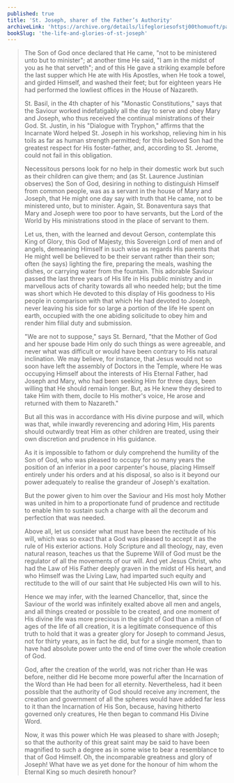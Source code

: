 ```yaml
---
published: true
title: 'St. Joseph, sharer of the Father’s Authority'
archiveLink: 'https://archive.org/details/lifegloriesofstj00thomuoft/page/359?view=theater'
bookSlug: 'the-life-and-glories-of-st-joseph'
---
```


> The Son of God once declared that He came, "not to be ministered unto but to minister"; at another time He said, "I am in the midst of you as he that serveth"; and of this He gave a striking example before the last supper which He ate with His Apostles, when He took a towel, and girded Himself, and washed their feet; but for eighteen years He had performed the lowliest offices in the House of Nazareth.
>
> St. Basil, in the 4th chapter of his "Monastic Constitutions," says that the Saviour worked indefatigably all the day to serve and obey Mary and Joseph, who thus received the continual ministrations of their God. St. Justin, in his "Dialogue with Tryphon," affirms that the Incarnate Word helped St. Joseph in his workshop, relieving him in his toils as far as human strength permitted; for this beloved Son had the greatest respect for His foster-father, and, according to St. Jerome, could not fail in this obligation.
>
> Necessitous persons look for no help in their domestic work but such as their children can give them; and (as St. Laurence Justinian observes) the Son of God, desiring in nothing to distinguish Himself from common people, was as a servant in the house of Mary and Joseph, that He might one day say with truth that He came, not to be ministered unto, but to minister. Again, St. Bonaventura says that Mary and Joseph were too poor to have servants, but the Lord of the World by His ministrations stood in the place of servant to them.
>
> Let us, then, with the learned and devout Gerson, contemplate this King of Glory, this God of Majesty, this Sovereign Lord of men and of angels, demeaning Himself in such wise as regards His parents that He might well be believed to be their servant rather than their son; often (he says) lighting the fire, preparing the meals, washing the dishes, or carrying water from the fountain. This adorable Saviour passed the last three years of His life in His public ministry and in marvellous acts of charity towards all who needed help; but the time was short which He devoted to this display of His goodness to His people in comparison with that which He had devoted to Joseph, never leaving his side for so large a portion of the life He spent on earth, occupied with the one abiding solicitude to obey him and render him filial duty and submission.
>
> "We are not to suppose," says St. Bernard, "that the Mother of God and her spouse bade Him only do such things as were agreeable, and never what was difficult or would have been contrary to His natural inclination. We may believe, for instance, that Jesus would not so soon have left the assembly of Doctors in the Temple, where He was occupying Himself about the interests of His Eternal Father, had Joseph and Mary, who had been seeking Him for three days, been willing that He should remain longer. But, as He knew they desired to take Him with them, docile to His mother's voice, He arose and returned with them to Nazareth."
>
> But all this was in accordance with His divine purpose and will, which was that, while inwardly reverencing and adoring Him, His parents should outwardly treat Him as other children are treated, using their own discretion and prudence in His guidance.
>
> As it is impossible to fathom or duly comprehend the humility of the Son of God, who was pleased to occupy for so many years the position of an inferior in a poor carpenter's house, placing Himself entirely under his orders and at his disposal, so also is it beyond our power adequately to realise the grandeur of Joseph's exaltation.
>
> But the power given to him over the Saviour and His most holy Mother was united in him to a proportionate fund of prudence and rectitude to enable him to sustain such a charge with all the decorum and perfection that was needed.
>
> Above all, let us consider what must have been the rectitude of his will, which was so exact that a God was pleased to accept it as the rule of His exterior actions. Holy Scripture and all theology, nay, even natural reason, teaches us that the Supreme Will of God must be the regulator of all the movements of our will. And yet Jesus Christ, who had the Law of His Father deeply graven in the midst of His heart, and who Himself was the Living Law, had imparted such equity and rectitude to the will of our saint that He subjected His own will to his.
>
> Hence we may infer, with the learned Chancellor, that, since the Saviour of the world was infinitely exalted above all men and angels, and all things created or possible to be created, and one moment of His divine life was more precious in the sight of God than a million of ages of the life of all creation, it is a legitimate consequence of this truth to hold that it was a greater glory for Joseph to command Jesus, not for thirty years, as in fact he did, but for a single moment, than to have had absolute power unto the end of time over the whole creation of God.
>
> God, after the creation of the world, was not richer than He was before, neither did He become more powerful after the Incarnation of the Word than He had been for all eternity. Nevertheless, had it been possible that the authority of God should receive any increment, the creation and government of all the spheres would have added far less to it than the Incarnation of His Son, because, having hitherto governed only creatures, He then began to command His Divine Word.
>
> Now, it was this power which He was pleased to share with Joseph; so that the authority of this great saint may be said to have been magnified to such a degree as in some wise to bear a resemblance to that of God Himself. Oh, the incomparable greatness and glory of Joseph! What have we as yet done for the honour of him whom the Eternal King so much desireth honour?
